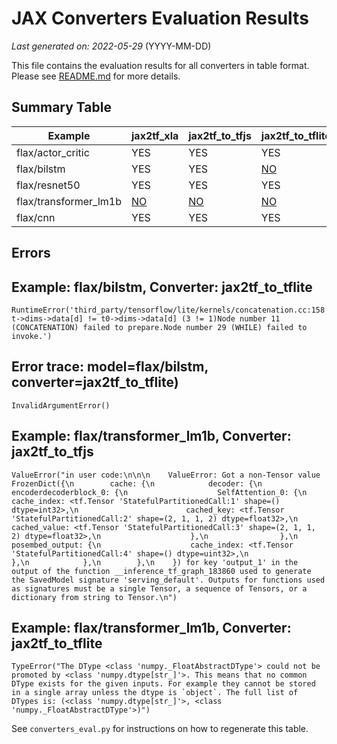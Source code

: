 # JAX Converters Evaluation Results

*Last generated on: 2022-05-29* (YYYY-MM-DD)

This file contains the evaluation results for all converters in table format.
Please see [README.md](README.md) for more details.

## Summary Table

| Example | jax2tf_xla | jax2tf_to_tfjs | jax2tf_to_tflite |
| --- | --- | --- | --- |
| flax/actor_critic | YES | YES | YES |
| flax/bilstm | YES | YES | [NO](#Example:-flax/bilstm,-Converter:-jax2tf_to_tflite) | 
| flax/resnet50 | YES | YES | YES |
| flax/transformer_lm1b | [NO](#Example:-flax/transformer_lm1b,-Converter:-jax2tf_xla) |  [NO](#Example:-flax/transformer_lm1b,-Converter:-jax2tf_to_tfjs) |  [NO](#Example:-flax/transformer_lm1b,-Converter:-jax2tf_to_tflite) | 
| flax/cnn | YES | YES | YES |

## Errors

## Example: flax/bilstm, Converter: jax2tf_to_tflite
```
RuntimeError('third_party/tensorflow/lite/kernels/concatenation.cc:158 t->dims->data[d] != t0->dims->data[d] (3 != 1)Node number 11 (CONCATENATION) failed to prepare.Node number 29 (WHILE) failed to invoke.')
```
## Error trace: model=flax/bilstm, converter=jax2tf_to_tflite)
```
InvalidArgumentError()
```
## Example: flax/transformer_lm1b, Converter: jax2tf_to_tfjs
```
ValueError("in user code:\n\n\n    ValueError: Got a non-Tensor value FrozenDict({\n        cache: {\n            decoder: {\n                encoderdecoderblock_0: {\n                    SelfAttention_0: {\n                        cache_index: <tf.Tensor 'StatefulPartitionedCall:1' shape=() dtype=int32>,\n                        cached_key: <tf.Tensor 'StatefulPartitionedCall:2' shape=(2, 1, 1, 2) dtype=float32>,\n                        cached_value: <tf.Tensor 'StatefulPartitionedCall:3' shape=(2, 1, 1, 2) dtype=float32>,\n                    },\n                },\n                posembed_output: {\n                    cache_index: <tf.Tensor 'StatefulPartitionedCall:4' shape=() dtype=uint32>,\n                },\n            },\n        },\n    }) for key 'output_1' in the output of the function __inference_tf_graph_183860 used to generate the SavedModel signature 'serving_default'. Outputs for functions used as signatures must be a single Tensor, a sequence of Tensors, or a dictionary from string to Tensor.\n")
```
## Example: flax/transformer_lm1b, Converter: jax2tf_to_tflite
```
TypeError("The DType <class 'numpy._FloatAbstractDType'> could not be promoted by <class 'numpy.dtype[str_]'>. This means that no common DType exists for the given inputs. For example they cannot be stored in a single array unless the dtype is `object`. The full list of DTypes is: (<class 'numpy.dtype[str_]'>, <class 'numpy._FloatAbstractDType'>)")
```

See `converters_eval.py` for instructions on how to regenerate this table.
